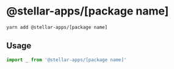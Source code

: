 # @stellar-apps/[package name]

`yarn add @stellar-apps/[package name]`

## Usage
```js
import _ from '@stellar-apps/[package name]'
```